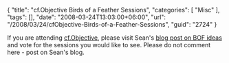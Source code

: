 {
	"title": "cf.Objective Birds of a Feather Sessions",
	"categories": [
		"Misc"
	],
	"tags": [],
	"date": "2008-03-24T13:03:00+06:00",
	"url": "/2008/03/24/cfObjective-Birds-of-a-Feather-Sessions",
	"guid": "2724"
}

If you are attending <a href="http://www.cfobjective.com">cf.Objective</a>, please visit Sean's <a href="http://corfield.org/blog/index.cfm/do/blog.entry/entry/cfObjective_2008__More_BOF_suggestions">blog post on BOF ideas</a> and vote for the sessions you would like to see. Please do not comment here - post on Sean's blog.